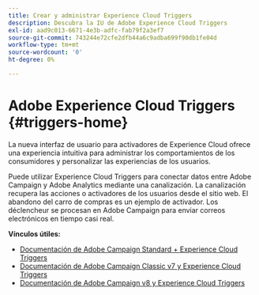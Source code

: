 ```yaml
---
title: Crear y administrar Experience Cloud Triggers
description: Descubra la IU de Adobe Experience Cloud Triggers
exl-id: aad9c013-6671-4e3b-adfc-fab79f2a3ef7
source-git-commit: 743244e72cfe2dfb44a6c9adba699f90db1fe04d
workflow-type: tm+mt
source-wordcount: '0'
ht-degree: 0%

---
```


# Adobe Experience Cloud Triggers {#triggers-home}

La nueva interfaz de usuario para activadores de Experience Cloud ofrece una experiencia intuitiva para administrar los comportamientos de los consumidores y personalizar las experiencias de los usuarios.

Puede utilizar Experience Cloud Triggers para conectar datos entre Adobe Campaign y Adobe Analytics mediante una canalización. La canalización recupera las acciones o activadores de los usuarios desde el sitio web. El abandono del carro de compras es un ejemplo de activador. Los déclencheur se procesan en Adobe Campaign para enviar correos electrónicos en tiempo casi real.


**Vínculos útiles:**

* [Documentación de Adobe Campaign Standard + Experience Cloud Triggers](https://experienceleague.adobe.com/docs/campaign-standard/using/integrating-with-adobe-cloud/working-with-campaign-and-triggers/about-adobe-experience-cloud-triggers.html?lang=es)
* [Documentación de Adobe Campaign Classic v7 y Experience Cloud Triggers](https://experienceleague.adobe.com/docs/campaign-classic/using/integrating-with-adobe-experience-cloud/experience-triggers/about-triggers.html?lang=es)
* [Documentación de Adobe Campaign v8 y Experience Cloud Triggers](https://experienceleague.adobe.com/docs/campaign/campaign-v8/connect/ac-triggers.html?lang=es)
